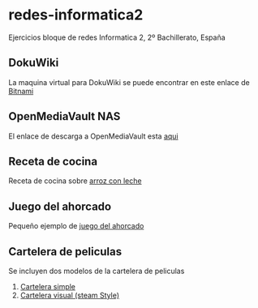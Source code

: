 # redes-informatica2
Ejercicios bloque de redes Informatica 2, 2º Bachillerato, España

## DokuWiki
La maquina virtual para DokuWiki se puede encontrar en este enlace de [Bitnami](https://bitnami.com/stack/dokuwiki/virtual-machine)

## OpenMediaVault NAS
El enlace de descarga a OpenMediaVault esta [aqui](https://www.openmediavault.org/)

## Receta de cocina
Receta de cocina sobre [arroz con leche](https://html-preview.github.io/?url=https://raw.githubusercontent.com/alfamirio/redes-informatica2/refs/heads/main/ejercicios/receta-cocina/receta_cocina.html)

## Juego del ahorcado
Pequeño ejemplo de [juego del ahorcado](https://html-preview.github.io/?url=https://raw.githubusercontent.com/alfamirio/redes-informatica2/refs/heads/main/ejercicios/juego-ahorcado/juego_ahorcado.html)

## Cartelera de peliculas
Se incluyen dos modelos de la cartelera de peliculas
1. [Cartelera simple](https://html-preview.github.io/?url=https://raw.githubusercontent.com/alfamirio/redes-informatica2/refs/heads/main/ejercicios/cartelera-peliculas/cartelera-peliculas.html)
2. [Cartelera visual (steam Style)](https://html-preview.github.io/?url=https://raw.githubusercontent.com/alfamirio/redes-informatica2/refs/heads/main/ejercicios/cartelera-peliculas/cartelera-peliculas-visual.html)
